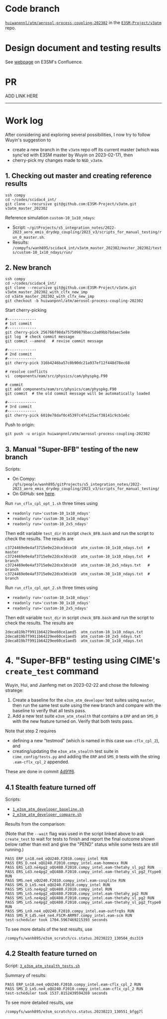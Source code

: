 
# Code branch

  [`huiwanpnnl/atm/aerosol-process-coupling-202302`](https://github.com/E3SM-Project/v3atm/tree/huiwanpnnl/atm/aerosol-process-coupling-202302) in the [`E3SM-Project/v3atm`](https://github.com/E3SM-Project/v3atm) repo.

# Design document and testing results

  See [webpage](https://acme-climate.atlassian.net/wiki/spaces/NGDAP/pages/3684466689/Aerosol+process+coupling+integration) on E3SM's Confluence.

# PR 

  ADD LINK HERE

----------

# Work log

After considering and exploring several possibilities, I now try to follow Wuyin's suggestion
to 
- create a new branch in the `v3atm` repo off its current master 
(which was sync'ed with E3SM master by Wuyin on 2023-02-17), then 
- cherry-pick my changes made to `NGD_v3atm`.

## 1. Checking out master and creating reference results

```
ssh compy
cd ~/codes/scidac4_int/
git clone --recursive git@github.com:E3SM-Project/v3atm.git v3atm_master_202302
```

Reference simulation `custom-10_1x10_ndays`:

- Script: `~/gitProjects/s5_integration_notes/2022-2023_aero_emis_drydep_coupling/2023_v3/scripts_for_manual_testing/run_0_master.sh`.
- Results: `/compyfs/wanh895/scidac4_int/v3atm_master_202302/master_202302/tests/custom-10_1x10_ndays/run/`


## 2. New branch

```
ssh compy
cd ~/codes/scidac4_int/
git clone --recursive git@github.com:E3SM-Project/v3atm.git v3atm_master_202302_with_clfx_new_imp
cd v3atm_master_202302_with_clfx_new_imp
git checkout -b huiwanpnnl/atm/aerosol-process-coupling-202302
```

Start cherry-picking

```
#-------------
# 1st commit
#-------------
git cherry-pick 256766f98da757509879bacc2a09bb7bdaec5e8e
git log  # check commit message
git commit --amend   # revise commit message

#-------------
# 2nd commit
#-------------
git cherry-pick 316b4246ba57c0b90dc21a937ef12f448d78ec68

# resolve conflicts
vi  components/eam/src/physics/cam/physpkg.F90

# commit
git add components/eam/src/physics/cam/physpkg.F90
git commit  # the old commit message will be automatically loaded

#-------------
# 3rd commit
#-------------
git cherry-pick 6010e78daf0c45397c4fe125acf38141c9cb1e6c
```

Push to origin:

```
git push -u origin huiwanpnnl/atm/aerosol-process-coupling-202302
```

## 3. Manual "Super-BFB" testing of the new branch


Scripts:

- On Compy: `/qfs/people/wanh895/gitProjects/s5_integration_notes/2022-2023_aero_emis_drydep_coupling/2023_v3/scripts_for_manual_testing/`
- On GitHub: see [here](https://github.com/PAESCAL-SciDAC5/task-notes-integration-to-E3SM/tree/main/2022-2023_aero_emis_drydep_coupling/2023_v3/scripts_for_manual_testing).

Run `run_cflx_cpl_opt_1.sh` three times using

- `readonly run='custom-10_1x10_ndays'`
- `readonly run='custom-30_1x10_ndays'`
- `readonly run='custom-10_2x5_ndays'`

Then edit variable `test_dir` in script `check_BFB.bash` and run the script to check the results. The results are

```
c3724469e0e4af3715e0e22dce3dce10  atm_custom-10_1x10_ndays.txt  # master
c3724469e0e4af3715e0e22dce3dce10  atm_custom-10_1x10_ndays.txt  # branch
c3724469e0e4af3715e0e22dce3dce10  atm_custom-10_2x5_ndays.txt   # branch
c3724469e0e4af3715e0e22dce3dce10  atm_custom-30_1x10_ndays.txt  # branch
```

Run `run_cflx_cpl_opt_2.sh` three times using

- `readonly run='custom-10_1x10_ndays'`
- `readonly run='custom-30_1x10_ndays'`
- `readonly run='custom-10_2x5_ndays'`

Then edit variable `test_dir` in script `check_BFB.bash` and run the script to check the results. The results are

```
2deca819b7f9911b64229ee60ce1aed5  atm_custom-10_1x10_ndays.txt
2deca819b7f9911b64229ee60ce1aed5  atm_custom-10_2x5_ndays.txt
2deca819b7f9911b64229ee60ce1aed5  atm_custom-30_1x10_ndays.txt
```

# 4. "Super-BFB" testing using CIME's `create_test` command

Wuyin, Hui, and Jianfeng met on 2023-02-22 and chose the following stratege:

1. Create a baseline for the `e3sm_atm_developer` test suites using `master`, then run the same test suite using the new branch and compare with the baseline to verify that all tests pass.
2. Add a new test suite `e3sm_atm_stealth` that contains a `ERP` and an `SMS_D` with the new feature turned on. Verify that both tests pass.

Note that step 2 requires 

- defining a new "testmod" (which is named in this case `eam-cflx_cpl_2`), and 
- creating/updating the `e3sm_atm_stealth` test suite in `cime_config/tests.py` and adding the `ERP` and `SMS_D` tests with the string `.eam-cflx_cpl_2` appended.

These are done in commit [4d91f6](https://github.com/E3SM-Project/v3atm/commit/4d91f61a79f71b6b96466abde06ba439c01d1a81).

## 4.1 Stealth feature turned off

Scripts:

- [`1_e3sm_atm_developer_baseline.sh`](./scripts_for_testing_using_CIME/1_e3sm_atm_developer_baseline.sh)
- [`2_e3sm_atm_developer_compare.sh`](./scripts_for_testing_using_CIME/2_e3sm_atm_developer_compare.sh)

Results from the comparison:

(Note that the `--wait` flag was used in the script linked above to ask `create_test` to wait for tests to finish and report the final outcome shown below rather than exit and give the "PEND" status while some tests are still running.)

```
PASS ERP_Ln18.ne4_oQU240.F2010.compy_intel RUN
PASS ERS_D.ne4_oQU240.F2010.compy_intel.eam-hommexx RUN
PASS ERS_Ld3.ne4pg2_oQU480.F2010.compy_intel.eam-thetahy_sl_pg2 RUN
PASS ERS_Ld3.ne4pg2_oQU480.F2010.compy_intel.eam-thetahy_sl_pg2_ftype0 RUN
PASS SMS.ne4_oQU240.F2010.compy_intel.eam-cosplite RUN
PASS SMS_D_Ln5.ne4_oQU240.F2010.compy_intel RUN
PASS SMS_Ln5.ne4pg2_oQU480.F2010.compy_intel RUN
PASS SMS_Ln5.ne4pg2_oQU480.F2010.compy_intel.eam-thetahy_pg2 RUN
PASS SMS_Ln5.ne4pg2_oQU480.F2010.compy_intel.eam-thetahy_sl_pg2 RUN
PASS SMS_Ln5.ne4pg2_oQU480.F2010.compy_intel.eam-thetahy_sl_pg2_ftype0 RUN
PASS SMS_Ln9.ne4_oQU240.F2010.compy_intel.eam-outfrq9s RUN
PASS SMS_R_Ld5.ne4_ne4.FSCM-ARM97.compy_intel.eam-scm RUN
test-scheduler took 1704.5967469215393 seconds
```

To see more details of the test results, use

```
/compyfs/wanh895/e3sm_scratch/cs.status.20230223_130504_dsz319
```


## 4.2 Stealth feature turned on

Script: [`3_e3sm_atm_stealth_tests.sh`](./scripts_for_testing_using_CIME/3_e3sm_atm_stealth_tests.sh)

Summary of results:

```
PASS ERP_Ln18.ne4_oQU240.F2010.compy_intel.eam-cflx_cpl_2 RUN
PASS SMS_D_Ln5.ne4_oQU240.F2010.compy_intel.eam-cflx_cpl_2 RUN
test-scheduler took 1537.8152439594269 seconds
```

To see more detailed results, use

```
/compyfs/wanh895/e3sm_scratch/cs.status.20230223_130551_bfgg7l
```

